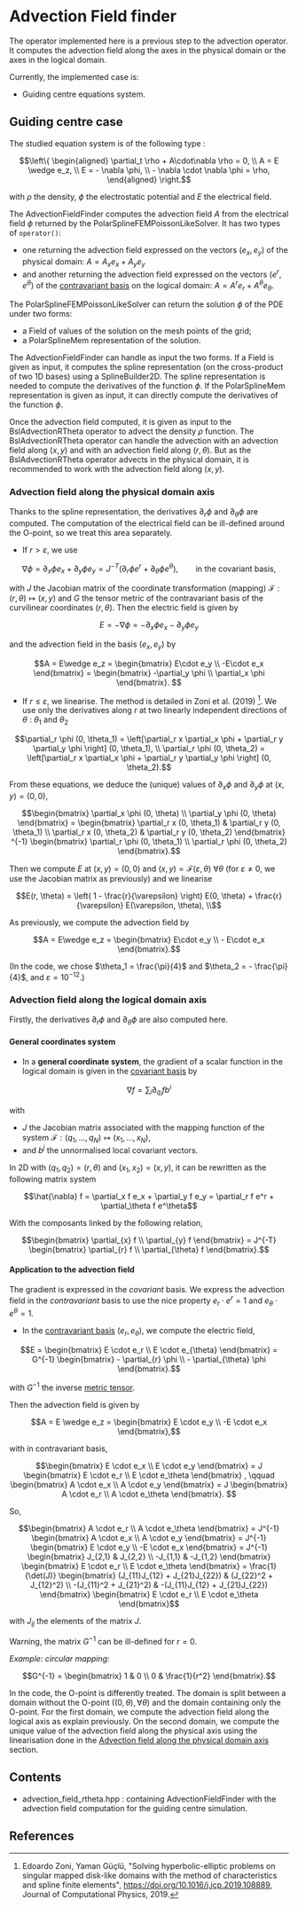 # Advection Field finder

The operator implemented here is a previous step to the advection operator.
It computes the advection field along the axes in the physical domain or the axes in the logical domain.

Currently, the implemented case is:

- Guiding centre equations system.

## Guiding centre case

The studied equation system is of the following type :

```math
\left\{
\begin{aligned}
\partial_t \rho + A\cdot\nabla \rho = 0, \\
A = E \wedge e_z, \\
E = - \nabla  \phi, \\
- \nabla \cdot \nabla \phi = \rho,
\end{aligned}
\right.
```

with $`\rho`$ the density, $`\phi`$ the electrostatic potential and $`E`$ the electrical field.

The AdvectionFieldFinder computes the advection field $`A`$ from the electrical field $`\phi`$ returned by the PolarSplineFEMPoissonLikeSolver.
It has two types of `operator()`:

- one returning the advection field expressed on the vectors $`(e_x, e_y)`$ of the physical domain: $`A = A_x e_x + A_y e_y`$
- and another returning the advection field expressed on the vectors $`(e^r, e^\theta)`$ of the [contravariant basis](#docs_mathematical_and_physical_conventions) on the logical domain: $`A = A^r e_r + A^\theta e_\theta`$.

The PolarSplineFEMPoissonLikeSolver can return the solution $`\phi`$ of the PDE under two forms:

- a Field of values of the solution on the mesh points of the grid;
- a PolarSplineMem representation of the solution.

The AdvectionFieldFinder can handle as input the two forms.
If a Field is given as input, it computes the spline representation (on the cross-product of two 1D bases) using a SplineBuilder2D.
The spline representation is needed to compute the derivatives of the function $`\phi`$.
If the PolarSplineMem representation is given as input, it can directly compute the derivatives of the function $`\phi`$.

Once the advection field computed, it is given as input to the BslAdvectionRTheta operator to advect the density $`\rho`$ function.
The BslAdvectionRTheta operator can handle the advection with an advection field along $`(x,y)`$ and with an advection field along $`(r,\theta)`$.
But as the BslAdvectionRTheta operator advects in the physical domain, it is recommended to work with the advection field along $`(x,y)`$.

### Advection field along the physical domain axis

Thanks to the spline representation, the derivatives $`\partial_r \phi`$ and $`\partial_\theta \phi`$ are computed.
The computation of the electrical field can be ill-defined around the O-point, so we treat this area separately.

- If $`r > \varepsilon`$, we use

```math
\nabla \phi
= \partial_x \phi e_x + \partial_y \phi e_y 
= J^{-T}(\partial_r \phi e^r + \partial_\theta \phi e^\theta), 
\qquad 
\text{in the covariant basis,}
```

with $`J`$  the Jacobian matrix  of the coordinate transformation (mapping) $`\mathcal{F}: (r,\theta)\mapsto(x,y)`$ and *G* the tensor metric of the contravariant basis of the curvilinear coordinates $`(r,\theta)`$.
Then the electric field is given by

```math
E = -\nabla \phi
= - \partial_x \phi e_x - \partial_y \phi e_y 
```

and the advection field in the basis $`(e_x, e_y)`$ by

```math
A = E\wedge e_z 
= 
\begin{bmatrix}
     E\cdot e_y  \\
    -E\cdot e_x 
\end{bmatrix} 
= 
\begin{bmatrix}
    -\partial_y \phi \\
     \partial_x \phi
\end{bmatrix}. 
```

- If $`r \leq \varepsilon`$, we linearise. The method is detailed in Zoni et al. (2019) [^1]. We use only the derivatives along $`r`$ at two linearly independent directions of $`\theta`$ : $`\theta_1`$ and $`\theta_2`$

```math
\partial_r \phi (0, \theta_1) = \left[\partial_r x  \partial_x \phi + \partial_r y  \partial_y \phi \right] (0, \theta_1), \\
\partial_r \phi (0, \theta_2) = \left[\partial_r x  \partial_x \phi + \partial_r y  \partial_y \phi \right] (0, \theta_2).
```

From these equations, we deduce the (unique) values of $`\partial_x\phi`$ and $`\partial_y\phi`$ at $`(x,y) = (0,0)`$,

```math
\begin{bmatrix}
    \partial_x \phi (0, \theta) \\
    \partial_y \phi (0, \theta)
\end{bmatrix}
 = 
 \begin{bmatrix}
    \partial_r x (0, \theta_1)  & \partial_r y (0, \theta_1) \\
    \partial_r x (0, \theta_2)  & \partial_r y (0, \theta_2)
\end{bmatrix} ^{-1}
\begin{bmatrix}
    \partial_r \phi (0, \theta_1) \\
    \partial_r \phi (0, \theta_2)
\end{bmatrix}.
```

Then we compute $`E`$ at $`(x,y) = (0,0)`$ and $`(x,y) = \mathcal{F}(\varepsilon,\theta)`$ $`\forall \theta`$ (for $`\varepsilon\neq 0`$, we use the Jacobian matrix as previously) and we linearise

```math
E(r, \theta) = \left( 1 - \frac{r}{\varepsilon} \right)  E(0, \theta) + \frac{r}{\varepsilon} E(\varepsilon, \theta), \\
```

As previously, we compute the advection field by

```math
A = E\wedge e_z 
= 
\begin{bmatrix}
      E\cdot e_y  \\
    - E\cdot e_x 
\end{bmatrix}.
```

(In the code, we chose $`\theta_1 = \frac{\pi}{4}`$ and $`\theta_2  = - \frac{\pi}{4}`$, and $\varepsilon = 10^{-12}$.)

### Advection field along the logical domain axis

Firstly, the derivatives $`\partial_r \phi`$ and $`\partial_\theta \phi`$ are also computed here.

#### General coordinates system

- In a **general coordinate system**, the gradient of a scalar function in the logical domain is given in the [covariant basis](#docs_mathematical_and_physical_conventions) by

```math
\nabla f = \sum_i \partial_{q_i} f b^i
```

with

- $`J`$ the Jacobian matrix associated with the mapping function of the system $`\mathcal{F}:(q_1,..., q_N)\mapsto(x_1, ..., x_N)`$,
- and $`b^j`$ the unnormalised local covariant vectors.

In 2D with $`(q_1, q_2) = (r,\theta)`$ and $`(x_1, x_2) = (x,y)`$, it can be rewritten as the following matrix system

```math
\hat{\nabla} f 
= \partial_x f e_x + \partial_y f e_y
= \partial_r f e^r + \partial_\theta f e^\theta
```

With the composants linked by the following relation,

```math
\begin{bmatrix}
    \partial_{x} f \\
    \partial_{y} f
\end{bmatrix}
= 
J^{-T}
\begin{bmatrix}
    \partial_{r} f \\
    \partial_{\theta} f
\end{bmatrix}.
```

#### Application to the advection field

The gradient is expressed in the *covariant* basis. We express the advection field in the *contravariant* basis to use the nice property $`e_r\cdot e^r = 1`$ and $`e_\theta\cdot e^\theta = 1`$.

- In the [contravariant basis](#docs_mathematical_and_physical_coneventions) $`(e_r, e_\theta)`$,
we compute the electric field,

```math
E
= 
\begin{bmatrix}
    E \cdot e_r \\
    E \cdot e_{\theta}
\end{bmatrix}
= 
G^{-1}
\begin{bmatrix}
    - \partial_{r} \phi \\
    - \partial_{\theta} \phi
\end{bmatrix}.
```

with $`G^{-1}`$ the inverse [metric tensor](#docs_mathematical_and_physical_coneventions__Metric_tensor).

Then the advection field is given by

```math
A = E \wedge e_z = 
\begin{bmatrix}
     E \cdot e_y \\
    -E \cdot e_x
\end{bmatrix},
```

with in contravariant basis,

```math
\begin{bmatrix}
    E \cdot e_x \\
    E \cdot e_y
\end{bmatrix}
= 
J
\begin{bmatrix}
    E \cdot e_r \\
    E \cdot e_\theta
\end{bmatrix} ,
\qquad
\begin{bmatrix}
    A \cdot e_x \\
    A \cdot e_y
\end{bmatrix}
= 
J
\begin{bmatrix}
    A \cdot e_r \\
    A \cdot e_\theta
\end{bmatrix}. 
```

So,

```math
\begin{bmatrix}
    A \cdot e_r \\
    A \cdot e_\theta
\end{bmatrix}
= J^{-1}
\begin{bmatrix}
    A \cdot e_x \\
    A \cdot e_y
\end{bmatrix}
= J^{-1}
\begin{bmatrix}
     E \cdot e_y \\
    -E \cdot e_x
\end{bmatrix}
= J^{-1}
\begin{bmatrix}
    J_{2,1} & J_{2,2} \\
    -J_{1,1} & -J_{1,2}
\end{bmatrix}
\begin{bmatrix}
    E \cdot e_r \\
    E \cdot e_\theta
\end{bmatrix}
= \frac{1}{\det(J)}
\begin{bmatrix}
    (J_{11}J_{12} + J_{21}J_{22})  &  (J_{22}^2 + J_{12}^2) \\
    -(J_{11}^2 + J_{21}^2)         & -(J_{11}J_{12} + J_{21}J_{22})
\end{bmatrix}
\begin{bmatrix}
    E \cdot e_r \\
    E \cdot e_\theta
\end{bmatrix}
```

with $`J_{ij}`$ the elements of the matrix *J*.

Warning, the matrix $`G^{-1}`$ can be ill-defined for $r = 0$.

*Example: circular mapping:*

```math
G^{-1}
= 
\begin{bmatrix}
    1 & 0 \\
    0 & \frac{1}{r^2}
\end{bmatrix}.
```

In the code, the O-point is differently treated. The domain is split between a domain without the O-point ($`(0,\theta), \forall \theta`$) and the domain containing only the O-point. For the first domain, we compute the advection field along the logical axis as explain previously. On the second domain, we compute the unique value of the advection field along the physical axis using the linearisation done in the [Advection field along the physical domain axis](#src_geometryRTheta_advection_field__Guiding_centre_case) section.

## Contents

- advection\_field\_rtheta.hpp : containing AdvectionFieldFinder with the advection field computation for the guiding centre simulation.

## References

[^1]: Edoardo Zoni, Yaman Güçlü, "Solving hyperbolic-elliptic problems on singular mapped disk-like domains with the
method of characteristics and spline finite elements", <https://doi.org/10.1016/j.jcp.2019.108889>, Journal of Computational Physics, 2019.
